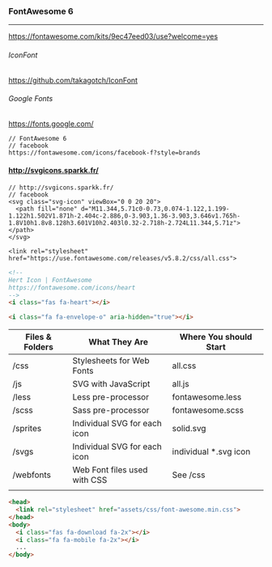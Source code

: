 ### FontAwesome 6
---
https://fontawesome.com/kits/9ec47eed03/use?welcome=yes


###### IconFont
https://github.com/takagotch/IconFont

###### Google Fonts
https://fonts.google.com/

```
// FontAwesome 6
// facebook
https://fontawesome.com/icons/facebook-f?style=brands
```

#### http://svgicons.sparkk.fr/
```
// http://svgicons.sparkk.fr/
// facebook
<svg class="svg-icon" viewBox="0 0 20 20">
  <path fill="none" d="M11.344,5.71c0-0.73,0.074-1.122,1.199-1.122h1.502V1.871h-2.404c-2.886,0-3.903,1.36-3.903,3.646v1.765h-1.8V10h1.8v8.128h3.601V10h2.403l0.32-2.718h-2.724L11.344,5.71z"></path>
</svg>

```

```
<link rel="stylesheet" href="https://use.fontawesome.com/releases/v5.8.2/css/all.css"> 

```

```html
<!--
Hert Icon | FontAwesome
https://fontawesome.com/icons/heart
-->
<i class="fas fa-heart"></i>

<i class="fa fa-envelope-o" aria-hidden="true"></i>


```

| Files & Folders | What They Are | Where You should Start |
|-|-|-|
| /css | Stylesheets for Web Fonts | all.css |
| /js | SVG with JavaScript | all.js |
| /less | Less pre-processor | fontawesome.less |
| /scss | Sass pre-processor | fontawesome.scss |
| /sprites| Individual SVG for each icon | solid.svg |
| /svgs | Individual SVG for each icon | individual *.svg icon |
| /webfonts | Web Font files used with CSS | See /css |
| | |  |



```html
<head>
  <link rel="stylesheet" href="assets/css/font-awesome.min.css">
</head>
<body>
  <i class="fas fa-download fa-2x"></i>
  <i class="fa fa-mobile fa-2x"></i>
  ...
</body>
```

```
```

```
```




